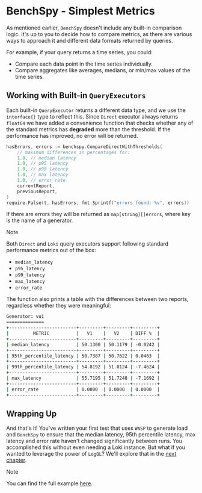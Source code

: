 # BenchSpy - Simplest Metrics

As mentioned earlier, `BenchSpy` doesn't include any built-in comparison logic. It's up to you to decide how to compare metrics, as there are various ways to approach it and different data formats returned by queries.

For example, if your query returns a time series, you could:
- Compare each data point in the time series individually.
- Compare aggregates like averages, medians, or min/max values of the time series.

## Working with Built-in `QueryExecutors`
Each built-in `QueryExecutor` returns a different data type, and we use the `interface{}` type to reflect this. Since `Direct` executor always returns `float64` we have added a convenience function
that checks whether any of the standard metrics has **degraded** more than the threshold. If the performance has improved, no error will be returned.

```go
hasErrors, errors := benchspy.CompareDirectWithThresholds(
    // maximum differences in percentages for:
    1.0, // median latency
    1.0, // p95 latency
    1.0, // p99 latency
    1.0, // max latency
    1.0, // error rate
    currentReport,
    previousReport,
)
require.False(t, hasErrors, fmt.Sprintf("errors found: %v", errors))
```

If there are errors they will be returned as `map[string][]errors`, where key is the name of a generator.

> [!NOTE]
> Both `Direct` and `Loki` query executors support following standard performance metrics out of the box:
> - `median_latency`
> - `p95_latency`
> - `p99_latency`
> - `max_latency`
> - `error_rate`

The function also prints a table with the differences between two reports, regardless whether they were meaningful:
```bash
Generator: vu1
==============
+-------------------------+---------+---------+---------+
|         METRIC          |   V1    |   V2    | DIFF %  |
+-------------------------+---------+---------+---------+
| median_latency          | 50.1300 | 50.1179 | -0.0242 |
+-------------------------+---------+---------+---------+
| 95th_percentile_latency | 50.7387 | 50.7622 | 0.0463  |
+-------------------------+---------+---------+---------+
| 99th_percentile_latency | 54.8192 | 51.0124 | -7.4624 |
+-------------------------+---------+---------+---------+
| max_latency             | 55.7195 | 51.7248 | -7.1692 |
+-------------------------+---------+---------+---------+
| error_rate              | 0.0000  | 0.0000  | 0.0000  |
+-------------------------+---------+---------+---------+
```

## Wrapping Up

And that's it! You've written your first test that uses `WASP` to generate load and `BenchSpy` to ensure that the median latency, 95th percentile latency, max latency and error rate haven't changed significantly between runs. You accomplished this without even needing a Loki instance. But what if you wanted to leverage the power of `LogQL`? We'll explore that in the [next chapter](./loki_std.md).

> [!NOTE]
> You can find the full example [here](https://github.com/smartcontractkit/chainlink-testing-framework/tree/main/wasp/examples/benchspy/direct_query_executor/direct_query_executor_test.go).